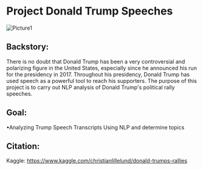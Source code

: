 # Project Donald Trump Speeches

![Picture1](https://user-images.githubusercontent.com/72619886/141303136-4ca5c751-f069-427d-a0dc-64b0600a91cf.jpg)

## Backstory:
There is no doubt that Donald Trump has been a very controversial and polarizing figure in the United States, especially since he announced his run for the presidency in 2017.
Throughout his presidency, Donald Trump has used speech as a powerful tool to reach his supporters. The purpose of this project is to carry out NLP analysis of Donald Trump's political rally speeches.


## Goal:

•Analyzing Trump Speech Transcripts Using NLP and determine topics

## Citation:
Kaggle:
https://www.kaggle.com/christianlillelund/donald-trumps-rallies

